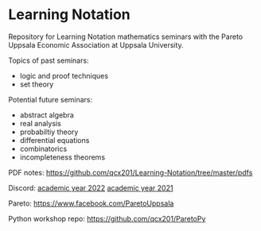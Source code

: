 # Learning Notation
Repository for Learning Notation mathematics seminars with the Pareto Uppsala Economic Association at Uppsala University.

Topics of past seminars:
* logic and proof techniques
* set theory

Potential future seminars:
* abstract algebra
* real analysis
* probabiltiy theory
* differential equations
* combinatorics
* incompleteness theorems

PDF notes: https://github.com/qcx201/Learning-Notation/tree/master/pdfs

Discord: [academic year 2022](https://discord.gg/GN32mnXfYK) [academic year 2021](https://discord.gg/kzAKtGvxyQ)

Pareto: https://www.facebook.com/ParetoUppsala

Python workshop repo: https://github.com/qcx201/ParetoPy

